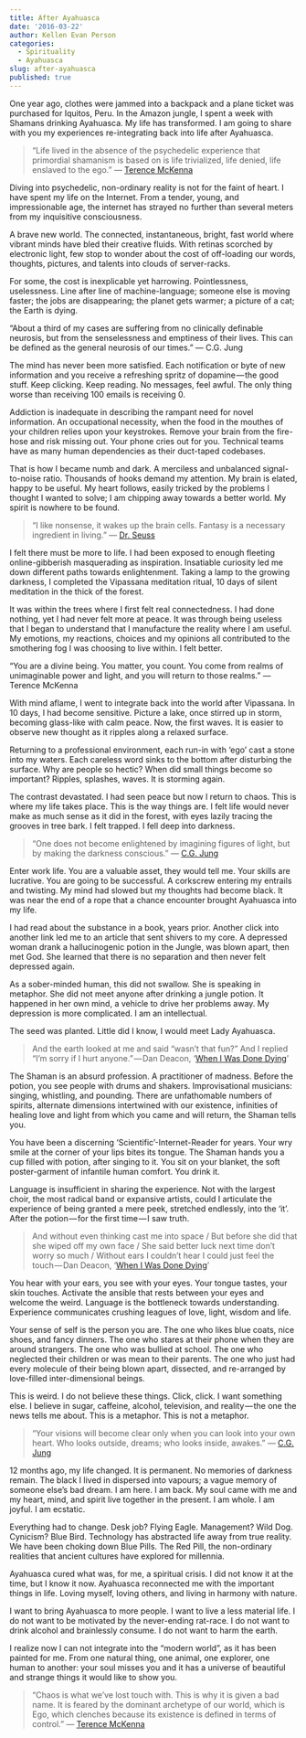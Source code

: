 ```yaml
---
title: After Ayahuasca
date: '2016-03-22'
author: Kellen Evan Person
categories:
  - Spirituality
  - Ayahuasca
slug: after-ayahuasca
published: true
---
```


One year ago, clothes were jammed into a backpack and a plane ticket was purchased for Iquitos, Peru. In the Amazon jungle, I spent a week with Shamans drinking Ayahuasca. My life has transformed. I am going to share with you my experiences re-integrating back into life after Ayahuasca.

> “Life lived in the absence of the psychedelic experience that primordial shamanism is based on is life trivialized, life denied, life enslaved to the ego.” ― [Terence McKenna](http://amzn.to/1pdrHq2)

Diving into psychedelic, non-ordinary reality is not for the faint of heart. I have spent my life on the Internet. From a tender, young, and impressionable age, the internet has strayed no further than several meters from my inquisitive consciousness.

A brave new world. The connected, instantaneous, bright, fast world where vibrant minds have bled their creative fluids. With retinas scorched by electronic light, few stop to wonder about the cost of off-loading our words, thoughts, pictures, and talents into clouds of server-racks.

For some, the cost is inexplicable yet harrowing. Pointlessness, uselessness. Line after line of machine-language; someone else is moving faster; the jobs are disappearing; the planet gets warmer; a picture of a cat; the Earth is dying.

“About a third of my cases are suffering from no clinically definable neurosis, but from the senselessness and emptiness of their lives. This can be defined as the general neurosis of our times.” ― C.G. Jung

The mind has never been more satisfied. Each notification or byte of new information and you receive a refreshing spritz of dopamine — the good stuff. Keep clicking. Keep reading. No messages, feel awful. The only thing worse than receiving 100 emails is receiving 0.

Addiction is inadequate in describing the rampant need for novel information. An occupational necessity, when the food in the mouthes of your children relies upon your keystrokes. Remove your brain from the fire-hose and risk missing out. Your phone cries out for you. Technical teams have as many human dependencies as their duct-taped codebases.

That is how I became numb and dark. A merciless and unbalanced signal-to-noise ratio. Thousands of hooks demand my attention. My brain is elated, happy to be useful. My heart follows, easily tricked by the problems I thought I wanted to solve; I am chipping away towards a better world. My spirit is nowhere to be found.

> “I like nonsense, it wakes up the brain cells. Fantasy is a necessary ingredient in living.” ― [Dr. Seuss](http://amzn.to/1LKuM5M)

I felt there must be more to life. I had been exposed to enough fleeting online-gibberish masquerading as inspiration. Insatiable curiosity led me down different paths towards enlightenment. Taking a lamp to the growing darkness, I completed the Vipassana meditation ritual, 10 days of silent meditation in the thick of the forest.

It was within the trees where I first felt real connectedness. I had done nothing, yet I had never felt more at peace. It was through being useless that I began to understand that I manufacture the reality where I am useful. My emotions, my reactions, choices and my opinions all contributed to the smothering fog I was choosing to live within. I felt better.

“You are a divine being. You matter, you count. You come from realms of unimaginable power and light, and you will return to those realms.” ― Terence McKenna

With mind aflame, I went to integrate back into the world after Vipassana. In 10 days, I had become sensitive. Picture a lake, once stirred up in storm, becoming glass-like with calm peace. Now, the first waves. It is easier to observe new thought as it ripples along a relaxed surface.

Returning to a professional environment, each run-in with ‘ego’ cast a stone into my waters. Each careless word sinks to the bottom after disturbing the surface. Why are people so hectic? When did small things become so important? Ripples, splashes, waves. It is storming again.

The contrast devastated. I had seen peace but now I return to chaos. This is where my life takes place. This is the way things are. I felt life would never make as much sense as it did in the forest, with eyes lazily tracing the grooves in tree bark. I felt trapped. I fell deep into darkness.

> “One does not become enlightened by imagining figures of light, but by making the darkness conscious.” ― [C.G. Jung](http://amzn.to/1QLz1Wd)

Enter work life. You are a valuable asset, they would tell me. Your skills are lucrative. You are going to be successful. A corkscrew entering my entrails and twisting. My mind had slowed but my thoughts had become black. It was near the end of a rope that a chance encounter brought Ayahuasca into my life.

I had read about the substance in a book, years prior. Another click into another link led me to an article that sent shivers to my core. A depressed woman drank a hallucinogenic potion in the Jungle, was blown apart, then met God. She learned that there is no separation and then never felt depressed again.

As a sober-minded human, this did not swallow. She is speaking in metaphor. She did not meet anyone after drinking a jungle potion. It happened in her own mind, a vehicle to drive her problems away. My depression is more complicated. I am an intellectual.

The seed was planted. Little did I know, I would meet Lady Ayahuasca.

> And the earth looked at me and said “wasn’t that fun?” And I replied “I’m sorry if I hurt anyone.” — Dan Deacon, ‘[When I Was Done Dying](http://amzn.to/1pds3wR)’

The Shaman is an absurd profession. A practitioner of madness. Before the potion, you see people with drums and shakers. Improvisational musicians: singing, whistling, and pounding. There are unfathomable numbers of spirits, alternate dimensions intertwined with our existence, infinities of healing love and light from which you came and will return, the Shaman tells you.

You have been a discerning ‘Scientific’-Internet-Reader for years. Your wry smile at the corner of your lips bites its tongue. The Shaman hands you a cup filled with potion, after singing to it. You sit on your blanket, the soft poster-garment of infantile human comfort. You drink it.

Language is insufficient in sharing the experience. Not with the largest choir, the most radical band or expansive artists, could I articulate the experience of being granted a mere peek, stretched endlessly, into the ‘it’. After the potion — for the first time — I saw truth.

> And without even thinking cast me into space / But before she did that she wiped off my own face / She said better luck next time don’t worry so much / Without ears I couldn’t hear I could just feel the touch — Dan Deacon, ‘[When I Was Done Dying](http://amzn.to/1pds3wR)’

You hear with your ears, you see with your eyes. Your tongue tastes, your skin touches. Activate the ansible that rests between your eyes and welcome the weird. Language is the bottleneck towards understanding. Experience communicates crushing leagues of love, light, wisdom and life.

Your sense of self is the person you are. The one who likes blue coats, nice shoes, and fancy dinners. The one who stares at their phone when they are around strangers. The one who was bullied at school. The one who neglected their children or was mean to their parents. The one who just had every molecule of their being blown apart, dissected, and re-arranged by love-filled inter-dimensional beings.

This is weird. I do not believe these things. Click, click. I want something else. I believe in sugar, caffeine, alcohol, television, and reality — the one the news tells me about. This is a metaphor. This is not a metaphor.

> “Your visions will become clear only when you can look into your own heart. Who looks outside, dreams; who looks inside, awakes.” ― [C.G. Jung](http://amzn.to/1QLz1Wd)

12 months ago, my life changed. It is permanent. No memories of darkness remain. The black I lived in dispersed into vapours; a vague memory of someone else’s bad dream. I am here. I am back. My soul came with me and my heart, mind, and spirit live together in the present. I am whole. I am joyful. I am ecstatic.

Everything had to change. Desk job? Flying Eagle. Management? Wild Dog. Cynicism? Blue Bird. Technology has abstracted life away from true reality. We have been choking down Blue Pills. The Red Pill, the non-ordinary realities that ancient cultures have explored for millennia.

Ayahuasca cured what was, for me, a spiritual crisis. I did not know it at the time, but I know it now. Ayahuasca reconnected me with the important things in life. Loving myself, loving others, and living in harmony with nature.

I want to bring Ayahuasca to more people. I want to live a less material life. I do not want to be motivated by the never-ending rat-race. I do not want to drink alcohol and brainlessly consume. I do not want to harm the earth.

I realize now I can not integrate into the “modern world”, as it has been painted for me. From one natural thing, one animal, one explorer, one human to another: your soul misses you and it has a universe of beautiful and strange things it would like to show you.

> “Chaos is what we’ve lost touch with. This is why it is given a bad name. It is feared by the dominant archetype of our world, which is Ego, which clenches because its existence is defined in terms of control.” ― [Terence McKenna](http://amzn.to/1pdrHq2)
